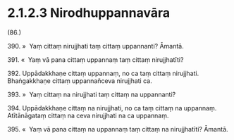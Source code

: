# 2.1.2.3 Nirodhuppannavāra

(86.)

390\. »  Yaṃ cittaṃ nirujjhati taṃ cittaṃ uppannanti? Āmantā.

391\. «  Yaṃ vā pana cittaṃ uppannaṃ taṃ cittaṃ nirujjhatīti?

392\. Uppādakkhaṇe cittaṃ uppannaṃ, no ca taṃ cittaṃ nirujjhati. Bhaṅgakkhaṇe cittaṃ uppannañceva nirujjhati ca.

393\. »  Yaṃ cittaṃ na nirujjhati taṃ cittaṃ na uppannanti?

394\. Uppādakkhaṇe cittaṃ na nirujjhati, no ca taṃ cittaṃ na uppannaṃ. Atītānāgataṃ cittaṃ na ceva nirujjhati na ca uppannaṃ.

395\. «  Yaṃ vā pana cittaṃ na uppannaṃ taṃ cittaṃ na nirujjhatīti? Āmantā.
